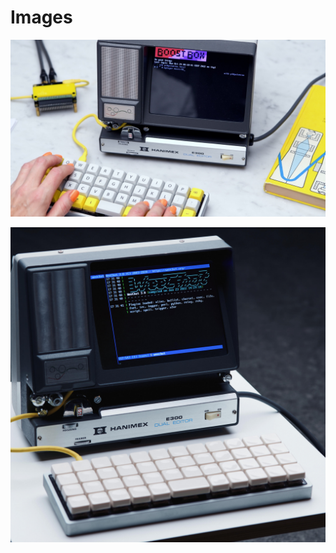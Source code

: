 # Images

![Action Shot](/images/OscilloscopeBoostbox.jpg)

![Action Shot](/images/ircterminal.jpg)

